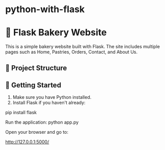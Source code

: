 # python-with-flask

# 🧁 Flask Bakery Website

This is a simple bakery website built with Flask. The site includes multiple pages such as Home, Pastries, Orders, Contact, and About Us.

## 📁 Project Structure

## 🚀 Getting Started

1. Make sure you have Python installed.
2. Install Flask if you haven't already:


pip install flask



Run the application:
python app.py

Open your browser and go to:

http://127.0.0.1:5000/
